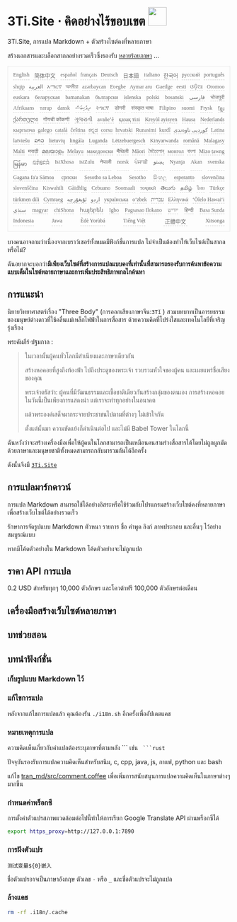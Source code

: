 <h1 style="justify-content:space-between">3Ti.Site ⋅ คิดอย่างไร้ขอบเขต <img src="//i-01.eu.org/3Ti/logo.svg" style="user-select:none;margin-top:-1px;width:42px"></h1>

3Ti.Site, การแปล Markdown + ตัวสร้างไซต์คงที่หลายภาษา

สร้างเอกสารและบล็อกสากลอย่างรวดเร็วซึ่งรองรับ [หลายร้อยภาษา](https://github.com/i18n-site/node/blob/main/lang/src/index.js) ...

<pre class="langli" style="display:flex;flex-wrap:wrap;background:transparent;border:1px solid #eee;font-size:12px;box-shadow:0 0 3px inset #eee;padding:12px 5px 4px 12px;justify-content:space-between;"><style>pre.langli i{font-weight:300;font-family:s;margin-right:7px;margin-bottom:8px;font-style:normal;color:#666;border-bottom:1px dashed #ccc;}</style><i>English</i><i> 简体中文 </i><i>español</i><i>français</i><i>Deutsch</i><i> 日本語 </i><i>italiano</i><i>한국어</i><i>русский</i><i>português</i><i>shqip</i><i>‫العربية‬</i><i>አማርኛ</i><i>অসমীয়া</i><i>azərbaycan</i><i>Eʋegbe</i><i>Aymar aru</i><i>Gaeilge</i><i>eesti</i><i>ଓଡ଼ିଆ</i><i>Oromoo</i><i>euskara</i><i>беларуская</i><i>bamanakan</i><i>български</i><i>íslenska</i><i>polski</i><i>bosanski</i><i>‫فارسی‬</i><i>भोजपुरी</i><i>Afrikaans</i><i>татар</i><i>dansk</i><i>‫ދިވެހިބަސް‬</i><i>ትግርኛ</i><i>डोगरी</i><i>संस्कृत भाषा</i><i>Filipino</i><i>suomi</i><i>Frysk</i><i>ខ្មែរ</i><i>ქართული</i><i>गोंयची कोंकणी</i><i>ગુજરાતી</i><i>avañe’ẽ</i><i>қазақ тілі</i><i>Kreyòl ayisyen</i><i>Hausa</i><i>Nederlands</i><i>кыргызча</i><i>galego</i><i>català</i><i>čeština</i><i>ಕನ್ನಡ</i><i>corsu</i><i>hrvatski</i><i>Runasimi</i><i>kurdî</i><i>‫کوردیی ناوەندی‬</i><i>Latina</i><i>latviešu</i><i>ລາວ</i><i>lietuvių</i><i>lingála</i><i>Luganda</i><i>Lëtzebuergesch</i><i>Kinyarwanda</i><i>română</i><i>Malagasy</i><i>Malti</i><i>मराठी</i><i>മലയാളം</i><i>Melayu</i><i>македонски</i><i>मैथिली</i><i>Māori</i><i>মৈতৈলোন্</i><i>монгол</i><i>বাংলা</i><i>Mizo ṭawng</i><i>မြန်မာ</i><i>𞄀𞄄𞄰𞄩𞄍𞄜𞄰</i><i>IsiXhosa</i><i>isiZulu</i><i>नेपाली</i><i>norsk</i><i>ਪੰਜਾਬੀ</i><i>‫پښتو‬</i><i>Nyanja</i><i>Akan</i><i>svenska</i><i>Gagana fa'a Sāmoa</i><i>српски</i><i>Sesotho sa Leboa</i><i>Sesotho</i><i>සිංහල</i><i>esperanto</i><i>slovenčina</i><i>slovenščina</i><i>Kiswahili</i><i>Gàidhlig</i><i>Cebuano</i><i>Soomaali</i><i>тоҷикӣ</i><i>తెలుగు</i><i>தமிழ்</i><i>ไทย</i><i>Türkçe</i><i>türkmen dili</i><i>Cymraeg</i><i>‫ئۇيغۇرچە‬</i><i>‫اردو‬</i><i>українська</i><i>o‘zbek</i><i>‫עברית‬</i><i>Ελληνικά</i><i>ʻŌlelo Hawaiʻi</i><i>‫سنڌي‬</i><i>magyar</i><i>chiShona</i><i>հայերեն</i><i>Igbo</i><i>Pagsasao Ilokano</i><i>‫ייִדיש‬</i><i>हिन्दी</i><i>Basa Sunda</i><i>Indonesia</i><i>Jawa</i><i>Èdè Yorùbá</i><i>Tiếng Việt</i><i> 正體中文 </i><i>Xitsonga</i></pre>

บางคนอาจถามว่าเนื่องจากเบราว์เซอร์ทั้งหมดมีฟังก์ชั่นการแปล ไม่จำเป็นต้องทำให้เว็บไซต์เป็นสากลหรือไม่?

ฉันอยากจะบอกว่า**มีเพียงเว็บไซต์ที่สร้างการแปลแบบคงที่เท่านั้นที่สามารถรองรับการค้นหาข้อความแบบเต็มในไซต์หลายภาษาและการเพิ่มประสิทธิภาพกลไกค้นหา**

## การแนะนำ

นิยายวิทยาศาสตร์เรื่อง &quot;Three Body&quot; (การออกเสียงภาษาจีน:`3Tǐ` ) สวมบทบาทเป็นอารยธรรมของมนุษย์ต่างดาวที่ใช้คลื่นแม่เหล็กไฟฟ้าในการสื่อสาร ด้วยความคิดที่โปร่งใสและเทคโนโลยีที่เจริญรุ่งเรือง

พระคัมภีร์·ปฐมกาล :

> ในเวลานั้นผู้คนทั่วโลกมีสำเนียงและภาษาเดียวกัน
>
> สร้างหอคอยที่สูงถึงท้องฟ้า ไปถึงประตูของพระเจ้า รวบรวมหัวใจของผู้คน และเผยแพร่ชื่อเสียงของคุณ
>
> พระเจ้าตรัสว่า: ผู้คนที่มีวัฒนธรรมและเชื้อชาติเดียวกันสร้างกลุ่มของตนเอง การสร้างหอคอยในวันนี้เป็นเพียงการแสดงนำ แต่เราจะทำทุกอย่างในอนาคต
>
> แล้วพระองค์เสด็จมากระจายประชาชนไปตามที่ต่างๆ ไม่เข้าใจกัน
>
> ตั้งแต่นั้นมา ความขัดแย้งก็ดำเนินต่อไป และไม่มี Babel Tower ในโลกนี้

ฉันหวังว่าจะสร้างเครื่องมือเพื่อให้ผู้คนในโลกสามารถเป็นเหมือนคนสามร่างสื่อสารได้โดยไม่ถูกผูกมัดด้วยภาษาและมนุษยชาติทั้งหมดสามารถกลับมารวมกันได้อีกครั้ง

ดังนั้นจึงมี [`3Ti.Site`](//3Ti.Site)

## การแปลมาร์กดาวน์

การแปล Markdown สามารถใช้ได้อย่างอิสระหรือใช้ร่วมกับโปรแกรมสร้างเว็บไซต์คงที่หลายภาษาเพื่อสร้างเว็บไซต์ได้อย่างรวดเร็ว

รักษาการจัดรูปแบบ Markdown ตัวหนา รายการ ชื่อ คำพูด ลิงก์ ภาพประกอบ และอื่นๆ ไว้อย่างสมบูรณ์แบบ

หากมีโค้ดตัวอย่างใน Markdown โค้ดตัวอย่างจะไม่ถูกแปล

## ราคา API การแปล

0.2 USD สำหรับทุกๆ 10,000 ตัวอักษร และโควต้าฟรี 100,000 ตัวอักษรต่อเดือน

## เครื่องมือสร้างเว็บไซต์หลายภาษา

## บทช่วยสอน

## บทนำฟังก์ชั่น

### เก็บรูปแบบ Markdown ไว้

### แก้ไขการแปล

หลังจากแก้ไขการแปลแล้ว คุณต้องรัน `./i18n.sh` อีกครั้งเพื่ออัปเดตแคช

### หมายเหตุการแปล

ความคิดเห็นเกี่ยวกับคำแปลต้องระบุภาษาที่ตามหลัง \``` เช่น ` ```rust`

ปัจจุบันรองรับการแปลความคิดเห็นสำหรับสนิม, c, cpp, java, js, กาแฟ, python และ bash

แก้ไข [tran_md/src/comment.coffee](https://github.com/i18n-site/node/blob/main/tran_md/src/comment.coffee) เพื่อเพิ่มการสนับสนุนการแปลความคิดเห็นในภาษาต่างๆ มากขึ้น

### กำหนดค่าพร็อกซี

การตั้งค่าตัวแปรสภาพแวดล้อมต่อไปนี้ทำให้การเรียก Google Translate API ผ่านพร็อกซีได้

```bash
export https_proxy=http://127.0.0.1:7890
```

### การฝังตัวแปร

```
测试变量${0}嵌入
```

ชื่อตัวแปรอาจเป็นภาษาอังกฤษ ตัวเลข `-` หรือ `_` และชื่อตัวแปรจะไม่ถูกแปล

### ล้างแคช

```bash
rm -rf .i18n/.cache
```
